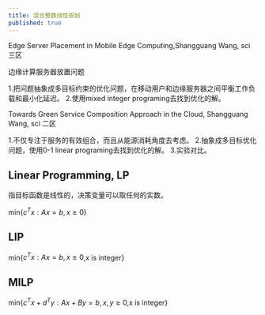 ```yaml
---
title: 混合整数线性规划
published: true
---
```


Edge Server Placement in Mobile Edge Computing,Shangguang Wang, sci 三区

边缘计算服务器放置问题

1.把问题抽象成多目标约束的优化问题，在移动用户和边缘服务器之间平衡工作负载和最小化延迟。
2.使用mixed integer programing去找到优化的解。


Towards Green Service Composition Approach in the Cloud, Shangguang Wang, sci 二区

1.不仅专注于服务的有效组合，而且从能源消耗角度去考虑。
2.抽象成多目标优化问题，使用0-1 linear programing去找到优化的解。
3.实验对比。

## Linear Programming, LP

指目标函数是线性的，决策变量可以取任何的实数。

min{$c^Tx:Ax=b,x\geq0$}

## LIP

min{$c^Tx:Ax=b,x\geq0$,x is integer}


## MILP

min{$c^Tx+d^Ty:Ax+By=b,x,y\geq0$,x is integer}
